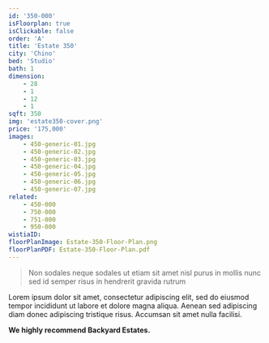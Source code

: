 ```yaml
---
id: '350-000'
isFloorplan: true
isClickable: false
order: 'A'
title: 'Estate 350'
city: 'Chino'
bed: 'Studio'
bath: 1
dimension:
    - 28
    - 1
    - 12
    - 1
sqft: 350
img: 'estate350-cover.png'
price: '175,000'
images:
    - 450-generic-01.jpg
    - 450-generic-02.jpg
    - 450-generic-03.jpg
    - 450-generic-04.jpg
    - 450-generic-05.jpg
    - 450-generic-06.jpg
    - 450-generic-07.jpg
related:
    - 450-000
    - 750-000
    - 751-000
    - 950-000
wistiaID:
floorPlanImage: Estate-350-Floor-Plan.png
floorPlanPDF: Estate-350-Floor-Plan.pdf
---
```


> Non sodales neque sodales ut etiam sit amet nisl purus in mollis nunc sed id semper risus in hendrerit gravida rutrum

Lorem ipsum dolor sit amet, consectetur adipiscing elit, sed do eiusmod tempor incididunt ut labore et dolore magna aliqua. Aenean sed adipiscing diam donec adipiscing tristique risus. Accumsan sit amet nulla facilisi.

**We highly recommend Backyard Estates.**
